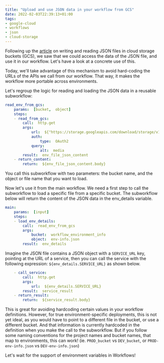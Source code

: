 ```yaml
---
title: "Upload and use JSON data in your workflow from GCS"
date: 2022-02-03T22:39:13+01:00
tags:
- google-cloud
- workflows
- json
- cloud-storage
---
```


Following up the [article](https://glaforge.appspot.com/article/reading-in-and-writing-a-json-file-to-a-storage-bucket-from-a-workflow) 
on writing and reading JSON files in cloud storage buckets (GCS), we saw that we could access the data of the JSON file, and use it in our workflow. 
Let's have a look at a concrete use of this.

Today, we'll take advantage of this mechanism to avoid hard-coding the URLs of the APIs we call from our workflow. 
That way, it makes the workflow more portable across environments.

Let's regroup the logic for reading and loading the JSON data in a reusable subworkflow:

```yaml
read_env_from_gcs:
    params:  [bucket,  object]
    steps:
    - read_from_gcs:
        call:  http.get
        args:
            url:  ${"https://storage.googleapis.com/download/storage/v1/b/"  +  bucket  +  "/o/"  +  object}
            auth:
                type:  OAuth2
            query:
                alt:  media
        result:  env_file_json_content
    - return_content:
        return:  ${env_file_json_content.body}
```

You call this subworkflow with two parameters: the bucket name, and the object or file name that you want to load.

Now let's use it from the main workflow. We need a first step to call the subworkflow to load a specific file from a specific bucket. 
The subworkflow below will return the content of the JSON data in the env_details variable.

```yaml
​​main:
    params:  [input]
    steps:
    - load_env_details:
        call:  read_env_from_gcs
        args:
            bucket:  workflow_environment_info
            object:  env-info.json
        result:  env_details
```

Imagine the JSON file contains a JSON object with a `SERVICE_URL` key, pointing at the URL of a service, 
then you can call the service with the following expression: `${env_details.SERVICE_URL}` as shown below.

```yaml
    - call_service:
        call:  http.get
        args:
            url:  ${env_details.SERVICE_URL}
        result:  service_result
    - return_result:
        return:  ${service_result.body}
```

This is great for avoiding hardcoding certain values in your workflow definitions. 
However, for true environment-specific deployments, this is not yet ideal, as you would have to point to a different file in the bucket, or use a different bucket. 
And that information is currently hardcoded in the definition when you make the call to the subworkflow. 
But if you follow some naming conventions for the project names and bucket names, that map to environments, this can work! 
(ie. `PROD_bucket` vs `DEV_bucket`, or `PROD-env-info.json` vs `DEV-env-info.json`)

Let's wait for the support of environment variables in Workflows!